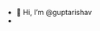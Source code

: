 - 👋 Hi, I’m @guptarishav
- 

<!---
guptarishav/guptarishav is a ✨ special ✨ repository because its `README.md` (this file) appears on your GitHub profile.
You can click the Preview link to take a look at your changes.
--->
